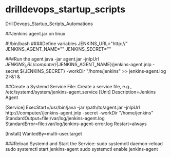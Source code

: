 # drilldevops_startup_scripts
DrillDevops_Startup_Scripts_Automations

##Jenkins agent.jar on linux 

#!/bin/bash
####Define variables
JENKINS_URL="http://<your-jenkins-server>"
JENKINS_AGENT_NAME="<your-agent-name>"
JENKINS_SECRET="<your-agent-secret>"

###Run the agent
java -jar agent.jar -jnlpUrl ${JENKINS_URL}/computer/${JENKINS_AGENT_NAME}/jenkins-agent.jnlp -secret ${JENKINS_SECRET} -workDir "/home/jenkins" >> jenkins-agent.log 2>&1 &


##Create a Systemd Service File: Create a service file, e.g., /etc/systemd/system/jenkins-agent.service
[Unit]
Description=Jenkins Agent

[Service]
ExecStart=/usr/bin/java -jar /path/to/agent.jar -jnlpUrl http://<your-jenkins-server>/computer/<your-agent-name>/jenkins-agent.jnlp -secret <your-agent-secret> -workDir "/home/jenkins"
StandardOutput=file:/var/log/jenkins-agent.log
StandardError=file:/var/log/jenkins-agent-error.log
Restart=always

[Install]
WantedBy=multi-user.target


###Reload Systemd and Start the Service:
sudo systemctl daemon-reload
sudo systemctl start jenkins-agent
sudo systemctl enable jenkins-agent

